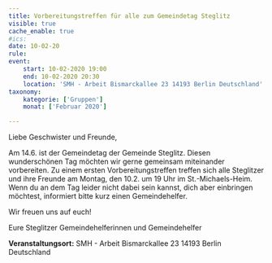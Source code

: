 ```yaml
---
title: Vorbereitungstreffen für alle zum Gemeindetag Steglitz
visible: true
cache_enable: true
#ics: 
date: 10-02-20
rule: 
event:
	start: 10-02-2020 19:00
	end: 10-02-2020 20:30
	location: 'SMH - Arbeit Bismarckallee 23 14193‎ Berlin Deutschland'
taxonomy:
	kategorie: ['Gruppen']
	monat: ['Februar 2020']

---
```

Liebe Geschwister und Freunde,

Am 14.6. ist der Gemeindetag der Gemeinde Steglitz. Diesen wunderschönen Tag möchten wir gerne gemeinsam miteinander vorbereiten. Zu einem ersten Vorbereitungstreffen treffen sich alle Steglitzer und ihre Freunde am Montag, den 10.2. um 19 Uhr im St.-Michaels-Heim. Wenn du an dem Tag leider nicht dabei sein kannst, dich aber einbringen möchtest, informiert bitte kurz einen Gemeindehelfer.

Wir freuen uns auf euch!

Eure Steglitzer Gemeindehelferinnen und Gemeindehelfer



**Veranstaltungsort:** SMH - Arbeit
Bismarckallee 23
14193‎ Berlin
Deutschland

